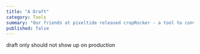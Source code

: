 ```yaml
---
title: "A Draft"
category: Tools
summary: "Our friends at pixeltide released cropRocker - a tool to convert, process, scale and crop large image collections"
published: false
---
```


draft only should not show up on production